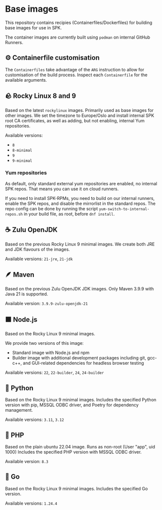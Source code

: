 # Base images

This repository contains recipies (Containerfiles/Dockerfiles) for building base images for use in SPK.

The container images are currently built using `podman` on internal GitHub Runners.

## ⚙️ Containerfile customisation

The `Containerfiles` take advantage of the `ARG` instruction to allow for customisation of the build process.
Inspect each `Containerfile` for the available arguments.

## 🪨 Rocky Linux 8 and 9

Based on the latest `rockylinux` images.
Primarily used as base images for other images.
We set the timezone to Europe/Oslo and install internal SPK root CA certificates,
as well as adding, but not enabling, internal Yum repositories.

Available versions:

* `8`
* `8-minimal`
* `9`
* `9-minimal`

### Yum repositories

As default, only standard external yum repositories are enabled, no internal SPK repos.
That means you can use it on cloud runners.

If you need to install SPK-RPMs, you need to build on our internal runners,
enable the SPK repos, and disable the mirrorlist in the standard repos.
The repo config can be done by running the script `yum-switch-to-internal-repos.sh`
in your build file, as root, before `dnf install`.

## ☕️ Zulu OpenJDK

Based on the previous Rocky Linux 9 minimal images.
We create both JRE and JDK flavours of the images.

Available versions: `21-jre`, `21-jdk`

## 🪶 Maven

Based on the previous Zulu OpenJDK JDK images.
Only Maven 3.9.9 with Java 21 is supported.

Available version: `3.9.9-zulu-openjdk-21`

## 🟩 Node.js

Based on the Rocky Linux 9 minimal images.

We provide two versions of this image:

* Standard image with Node.js and npm
* Builder image with additional development packages including git, gcc-c++,
  and GUI-related dependencies for headless browser testing

Available versions: `22`, `22-builder`, `24`, `24-builder`

## 🐍 Python

Based on the Rocky Linux 9 minimal images.
Includes the specified Python version with pip, MSSQL ODBC driver, and Poetry for dependency management.

Available versions: `3.11`, `3.12`

## 🐘 PHP

Based on the plain ubuntu 22.04 image. Runs as non-root (User "app", uid 1000)
Includes the specified PHP version with MSSQL ODBC driver.

Available version: `8.3`

## 🐹 Go

Based on the Rocky Linux 9 minimal images.
Includes the specified Go version.

Available versions: `1.24.4`
